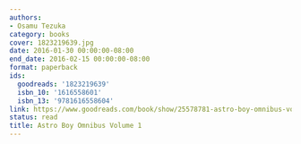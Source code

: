 ```yaml
---
authors:
- Osamu Tezuka
category: books
cover: 1823219639.jpg
date: 2016-01-30 00:00:00-08:00
end_date: 2016-02-15 00:00:00-08:00
format: paperback
ids:
  goodreads: '1823219639'
  isbn_10: '1616558601'
  isbn_13: '9781616558604'
link: https://www.goodreads.com/book/show/25578781-astro-boy-omnibus-volume-1
status: read
title: Astro Boy Omnibus Volume 1
---
```

